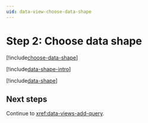 ```yaml
---
uid: data-view-choose-data-shape
---
```


# Step 2: Choose data shape

[!include[choose-data-shape](_includes/choose-data-shape.md)]

[!include[data-shape-intro](_includes/data-shape-intro.md)]

[!include[data-shape](_includes/data-shape.md)]

## Next steps

Continue to <xref:data-views-add-query>.
